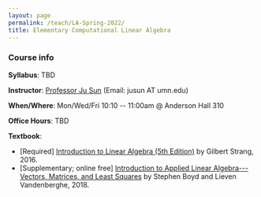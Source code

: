 ```yaml
---
layout: page
permalink: /teach/LA-Spring-2022/
title: Elementary Computational Linear Algebra
---
```


### Course info

**Syllabus**: TBD

**Instructor**:  [Professor Ju Sun](https://sunju.org/)        (Email: jusun AT umn.edu)  

**When/Where**: Mon/Wed/Fri 10:10 -- 11:00am @ Anderson Hall 310

**Office Hours**: TBD

**Textbook**: 
+ [Required] [Introduction to Linear Algebra (5th Edition)](https://math.mit.edu/~gs/linearalgebra/) by Gilbert Strang, 2016. 
+ [Supplementary; online free] [Introduction to Applied Linear Algebra---Vectors, Matrices, and Least Squares](https://web.stanford.edu/~boyd/vmls/) by Stephen Boyd and Lieven Vandenberghe, 2018. 